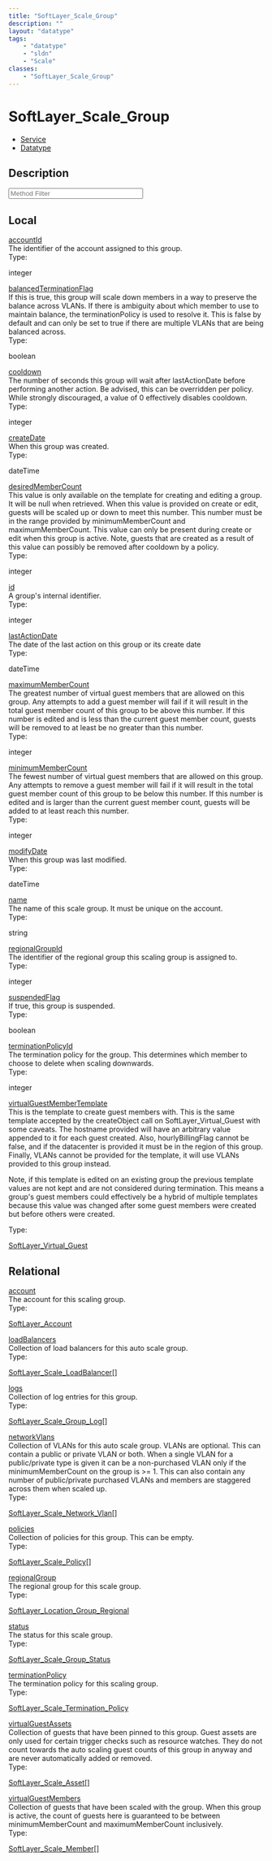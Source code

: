 ```yaml
---
title: "SoftLayer_Scale_Group"
description: ""
layout: "datatype"
tags:
    - "datatype"
    - "sldn"
    - "Scale"
classes:
    - "SoftLayer_Scale_Group"
---
```


# SoftLayer_Scale_Group
<div id='service-datatype'>
    <ul id='sldn-reference-tabs'>
    <li id='service'> <a href='/reference/services/SoftLayer_Scale_Group' >Service</a></li>    <li id='datatype'> <a href='/reference/datatypes/SoftLayer_Scale_Group' >Datatype</a></li>
    </ul>
</div>

## Description 

<!-- Service Filer BEGIN -->
<div class="view-filters">
        <div class="clearfix">
            <div class="search-input-box">
                <input placeholder="Method Filter" onkeyup="titleSearch(inputId='prop-input', divId='properties', elementClass='prop-row')" 
                    type="text" id="prop-input" value="" size="30" maxlength="128" class="form-text">
            </div>
        </div>
</div>
<!-- Service Filer END -->

<div id="properties" class="content">
    <div id="localProperties" class="prop-content" >
        <h2>Local</h2>
                <div class='prop-row views-row'>
            <span class='views-field-title'><a href="#accountId" name=accountId>accountId</a></span>
            <div class='views-field-body'>The identifier of the account assigned to this group. </div>
            <span class="type-label">Type:</span> <div class='type-content'><p>integer</p></div>
        </div>
                <div class='prop-row views-row'>
            <span class='views-field-title'><a href="#balancedTerminationFlag" name=balancedTerminationFlag>balancedTerminationFlag</a></span>
            <div class='views-field-body'>If this is true, this group will scale down members in a way to preserve the balance across VLANs. If there is ambiguity about which member to use to maintain balance, the terminationPolicy is used to resolve it. This is false by default and can only be set to true if there are multiple VLANs that are being balanced across.  </div>
            <span class="type-label">Type:</span> <div class='type-content'><p>boolean</p></div>
        </div>
                <div class='prop-row views-row'>
            <span class='views-field-title'><a href="#cooldown" name=cooldown>cooldown</a></span>
            <div class='views-field-body'>The number of seconds this group will wait after lastActionDate before performing another action. Be advised, this can be overridden per policy. While strongly discouraged, a value of 0 effectively disables cooldown.  </div>
            <span class="type-label">Type:</span> <div class='type-content'><p>integer</p></div>
        </div>
                <div class='prop-row views-row'>
            <span class='views-field-title'><a href="#createDate" name=createDate>createDate</a></span>
            <div class='views-field-body'>When this group was created. </div>
            <span class="type-label">Type:</span> <div class='type-content'><p>dateTime</p></div>
        </div>
                <div class='prop-row views-row'>
            <span class='views-field-title'><a href="#desiredMemberCount" name=desiredMemberCount>desiredMemberCount</a></span>
            <div class='views-field-body'>This value is only available on the template for creating and editing a group. It will be null when retrieved. When this value is provided on create or edit, guests will be scaled up or down to meet this number. This number must be in the range provided by minimumMemberCount and maximumMemberCount. This value can only be present during create or edit when this group is active. Note, guests that are created as a result of this value can possibly be removed after cooldown by a policy.  </div>
            <span class="type-label">Type:</span> <div class='type-content'><p>integer</p></div>
        </div>
                <div class='prop-row views-row'>
            <span class='views-field-title'><a href="#id" name=id>id</a></span>
            <div class='views-field-body'>A group's internal identifier. </div>
            <span class="type-label">Type:</span> <div class='type-content'><p>integer</p></div>
        </div>
                <div class='prop-row views-row'>
            <span class='views-field-title'><a href="#lastActionDate" name=lastActionDate>lastActionDate</a></span>
            <div class='views-field-body'>The date of the last action on this group or its create date </div>
            <span class="type-label">Type:</span> <div class='type-content'><p>dateTime</p></div>
        </div>
                <div class='prop-row views-row'>
            <span class='views-field-title'><a href="#maximumMemberCount" name=maximumMemberCount>maximumMemberCount</a></span>
            <div class='views-field-body'>The greatest number of virtual guest members that are allowed on this group. Any attempts to add a guest member will fail if it will result in the total guest member count of this group to be above this number. If this number is edited and is less than the current guest member count, guests will be removed to at least be no greater than this number.  </div>
            <span class="type-label">Type:</span> <div class='type-content'><p>integer</p></div>
        </div>
                <div class='prop-row views-row'>
            <span class='views-field-title'><a href="#minimumMemberCount" name=minimumMemberCount>minimumMemberCount</a></span>
            <div class='views-field-body'>The fewest number of virtual guest members that are allowed on this group. Any attempts to remove a guest member will fail if it will result in the total guest member count of this group to be below this number. If this number is edited and is larger than the current guest member count, guests will be added to at least reach this number.  </div>
            <span class="type-label">Type:</span> <div class='type-content'><p>integer</p></div>
        </div>
                <div class='prop-row views-row'>
            <span class='views-field-title'><a href="#modifyDate" name=modifyDate>modifyDate</a></span>
            <div class='views-field-body'>When this group was last modified. </div>
            <span class="type-label">Type:</span> <div class='type-content'><p>dateTime</p></div>
        </div>
                <div class='prop-row views-row'>
            <span class='views-field-title'><a href="#name" name=name>name</a></span>
            <div class='views-field-body'>The name of this scale group. It must be unique on the account. </div>
            <span class="type-label">Type:</span> <div class='type-content'><p>string</p></div>
        </div>
                <div class='prop-row views-row'>
            <span class='views-field-title'><a href="#regionalGroupId" name=regionalGroupId>regionalGroupId</a></span>
            <div class='views-field-body'>The identifier of the regional group this scaling group is assigned to. </div>
            <span class="type-label">Type:</span> <div class='type-content'><p>integer</p></div>
        </div>
                <div class='prop-row views-row'>
            <span class='views-field-title'><a href="#suspendedFlag" name=suspendedFlag>suspendedFlag</a></span>
            <div class='views-field-body'>If true, this group is suspended. </div>
            <span class="type-label">Type:</span> <div class='type-content'><p>boolean</p></div>
        </div>
                <div class='prop-row views-row'>
            <span class='views-field-title'><a href="#terminationPolicyId" name=terminationPolicyId>terminationPolicyId</a></span>
            <div class='views-field-body'>The termination policy for the group. This determines which member to choose to delete when scaling downwards.  </div>
            <span class="type-label">Type:</span> <div class='type-content'><p>integer</p></div>
        </div>
                <div class='prop-row views-row'>
            <span class='views-field-title'><a href="#virtualGuestMemberTemplate" name=virtualGuestMemberTemplate>virtualGuestMemberTemplate</a></span>
            <div class='views-field-body'>This is the template to create guest members with. This is the same template accepted by the createObject call on SoftLayer_Virtual_Guest with some caveats. The hostname provided will have an arbitrary value appended to it for each guest created. Also, hourlyBillingFlag cannot be false, and if the datacenter is provided it must be in the region of this group. Finally, VLANs cannot be provided for the template, it will use VLANs provided to this group instead. 

Note, if this template is edited on an existing group the previous template values are not kept and are not considered during termination. This means a group's guest members could effectively be a hybrid of multiple templates because this value was changed after some guest members were created but before others were created.  </div>
            <span class="type-label">Type:</span> <div class='type-content'><p><a href='/reference/datatypes/SoftLayer_Virtual_Guest'>SoftLayer_Virtual_Guest </a></p></div>
        </div>
            </div>
        <div id="relationalProperties"  class="prop-content" >
        <h2>Relational</h2>
                <div class='prop-row views-row'>
            <span class='views-field-title'><a href="#account" name=account>account</a></span>
            <div class='views-field-body'>The account for this scaling group. </div>
            <span class="type-label">Type:</span> <div class='type-content'><p><a href='/reference/datatypes/SoftLayer_Account'>SoftLayer_Account </a></p></div>
        </div>
                <div class='prop-row views-row'>
            <span class='views-field-title'><a href="#loadBalancers" name=loadBalancers>loadBalancers</a></span>
            <div class='views-field-body'>Collection of load balancers for this auto scale group. </div>
            <span class="type-label">Type:</span> <div class='type-content'><p><a href='/reference/datatypes/SoftLayer_Scale_LoadBalancer'>SoftLayer_Scale_LoadBalancer[] </a></p></div>
        </div>
                <div class='prop-row views-row'>
            <span class='views-field-title'><a href="#logs" name=logs>logs</a></span>
            <div class='views-field-body'>Collection of log entries for this group. </div>
            <span class="type-label">Type:</span> <div class='type-content'><p><a href='/reference/datatypes/SoftLayer_Scale_Group_Log'>SoftLayer_Scale_Group_Log[] </a></p></div>
        </div>
                <div class='prop-row views-row'>
            <span class='views-field-title'><a href="#networkVlans" name=networkVlans>networkVlans</a></span>
            <div class='views-field-body'>Collection of VLANs for this auto scale group. VLANs are optional. This can contain a public or private VLAN or both. When a single VLAN for a public/private type is given it can be a non-purchased VLAN only if the minimumMemberCount on the group is >= 1. This can also contain any number of public/private purchased VLANs and members are staggered across them when scaled up. </div>
            <span class="type-label">Type:</span> <div class='type-content'><p><a href='/reference/datatypes/SoftLayer_Scale_Network_Vlan'>SoftLayer_Scale_Network_Vlan[] </a></p></div>
        </div>
                <div class='prop-row views-row'>
            <span class='views-field-title'><a href="#policies" name=policies>policies</a></span>
            <div class='views-field-body'>Collection of policies for this group. This can be empty. </div>
            <span class="type-label">Type:</span> <div class='type-content'><p><a href='/reference/datatypes/SoftLayer_Scale_Policy'>SoftLayer_Scale_Policy[] </a></p></div>
        </div>
                <div class='prop-row views-row'>
            <span class='views-field-title'><a href="#regionalGroup" name=regionalGroup>regionalGroup</a></span>
            <div class='views-field-body'>The regional group for this scale group. </div>
            <span class="type-label">Type:</span> <div class='type-content'><p><a href='/reference/datatypes/SoftLayer_Location_Group_Regional'>SoftLayer_Location_Group_Regional </a></p></div>
        </div>
                <div class='prop-row views-row'>
            <span class='views-field-title'><a href="#status" name=status>status</a></span>
            <div class='views-field-body'>The status for this scale group. </div>
            <span class="type-label">Type:</span> <div class='type-content'><p><a href='/reference/datatypes/SoftLayer_Scale_Group_Status'>SoftLayer_Scale_Group_Status </a></p></div>
        </div>
                <div class='prop-row views-row'>
            <span class='views-field-title'><a href="#terminationPolicy" name=terminationPolicy>terminationPolicy</a></span>
            <div class='views-field-body'>The termination policy for this scaling group. </div>
            <span class="type-label">Type:</span> <div class='type-content'><p><a href='/reference/datatypes/SoftLayer_Scale_Termination_Policy'>SoftLayer_Scale_Termination_Policy </a></p></div>
        </div>
                <div class='prop-row views-row'>
            <span class='views-field-title'><a href="#virtualGuestAssets" name=virtualGuestAssets>virtualGuestAssets</a></span>
            <div class='views-field-body'>Collection of guests that have been pinned to this group. Guest assets are only used for certain trigger checks such as resource watches. They do not count towards the auto scaling guest counts of this group in anyway and are never automatically added or removed. </div>
            <span class="type-label">Type:</span> <div class='type-content'><p><a href='/reference/datatypes/SoftLayer_Scale_Asset'>SoftLayer_Scale_Asset[] </a></p></div>
        </div>
                <div class='prop-row views-row'>
            <span class='views-field-title'><a href="#virtualGuestMembers" name=virtualGuestMembers>virtualGuestMembers</a></span>
            <div class='views-field-body'>Collection of guests that have been scaled with the group. When this group is active, the count of guests here is guaranteed to be between minimumMemberCount and maximumMemberCount inclusively. </div>
            <span class="type-label">Type:</span> <div class='type-content'><p><a href='/reference/datatypes/SoftLayer_Scale_Member'>SoftLayer_Scale_Member[] </a></p></div>
        </div>
            </div>
</div>


